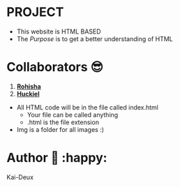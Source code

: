# PROJECT
- This website is HTML BASED
- The *Purpose* is to get a better understanding of HTML

# Collaborators :sunglasses:
1. [**Rohisha**](https://github.com/Kai-Deux)
2. [**Huckiel**](https://github.com/huckiel7)

- All HTML code will be in the file called index.html
    - Your file can be called anything
    - .html is the file extension
- Img is a folder for all images :)

# Author :muscle: :happy:
Kai-Deux
